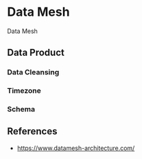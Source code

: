 # Data Mesh

Data Mesh

## Data Product

### Data Cleansing

### Timezone

### Schema

## References

- https://www.datamesh-architecture.com/